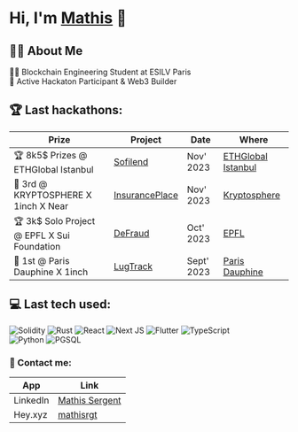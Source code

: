<h1>Hi, I'm <a href="https://www.linkedin.com/in/mathis-sergent/">Mathis</a> 👋</h1>

<h2>👨‍💻 About Me</h2>
👨‍🎓 Blockchain Engineering Student at ESILV Paris<br>🥇 Active Hackaton Participant & Web3 Builder

<h2>🏆 Last hackathons:</h2>

| Prize | Project | Date | Where |
| --- | --- | --- | --- |
| 🏆 8k5$ Prizes @ ETHGlobal Istanbul | [Sofilend](https://ethglobal.com/showcase/sofilend-fajeu) | Nov' 2023 | [ETHGlobal Istanbul](https://ethglobal.com/) |
| 🥉 3rd @ KRYPTOSPHERE X 1inch X Near | [InsurancePlace](https://github.com/mathisrgt/InsurancePlace) | Nov' 2023 | [Kryptosphere](https://twitter.com/KRYPTOSPHERE) |
| 🏆 3k$ Solo Project @ EPFL X Sui Foundation | [DeFraud](https://github.com/mathisrgt/defraud-hackathon) | Oct' 2023 | [EPFL](https://www.epfl.ch/en/) |
| 🥇 1st @ Paris Dauphine X 1inch | [LugTrack](https://github.com/mathisrgt/LugTrack) | Sept' 2023 | [Paris Dauphine](https://dauphine.psl.eu/)

<h2> 💻 Last tech used:</h2>

![Solidity](https://img.shields.io/badge/Solidity-%23363636.svg?style=for-the-badge&logo=solidity&logoColor=white)
![Rust](https://img.shields.io/badge/Rust-000000?style=for-the-badge&logo=rust&logoColor=white)
![React](https://img.shields.io/badge/react-%2320232a.svg?style=for-the-badge&logo=react&logoColor=%2361DAFB)
![Next JS](https://img.shields.io/badge/Next-black?style=for-the-badge&logo=next.js&logoColor=white)
![Flutter](https://img.shields.io/badge/Flutter-02569B?style=for-the-badge&logo=flutter&logoColor=white)
![TypeScript](https://img.shields.io/badge/typescript-%23007ACC.svg?style=for-the-badge&logo=typescript&logoColor=white)  
![Python](https://img.shields.io/badge/python-3670A0?style=for-the-badge&logo=python&logoColor=ffdd54)
![PGSQL](https://img.shields.io/badge/PostgreSQL-316192?style=for-the-badge&logo=postgresql&logoColor=white)

<h3>🔗 Contact me:</h3>

| App | Link |
| --- | --- |
| LinkedIn | [Mathis Sergent](https://www.linkedin.com/in/mathis-sergent/) |
| Hey.xyz | [mathisrgt](https://hey.xyz/u/mathisrgt) |
